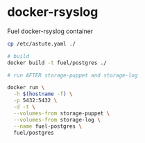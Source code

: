 docker-rsyslog
===================

Fuel docker-rsyslog container


```bash
cp /etc/astute.yaml ./

# build
docker build -t fuel/postgres ./

# run AFTER storage-puppet and storage-log

docker run \
  -h $(hostname -f) \
  -p 5432:5432 \
  -d -t \
  --volumes-from storage-puppet \
  --volumes-from storage-log \
  --name fuel-postgres \
  fuel/postgres

```
